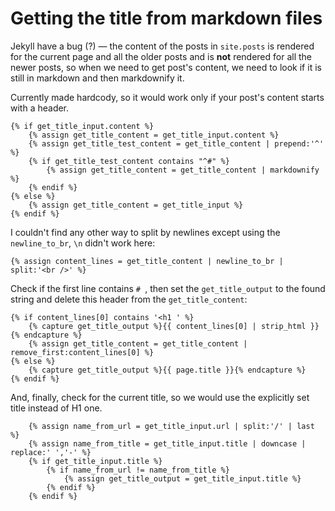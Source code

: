# Getting the title from markdown files

Jekyll have a bug (?) — the content of the posts in `site.posts` is rendered for the current page and all the older posts and is **not** rendered for all the newer posts, so when we need to get post's content, we need to look if it is still in markdown and then markdownify it.

Currently made hardcody, so it would work only if your post's content starts with a header.

``` django
{% if get_title_input.content %}
    {% assign get_title_content = get_title_input.content %}
    {% assign get_title_test_content = get_title_content | prepend:'^' %}
    {% if get_title_test_content contains "^#" %}
        {% assign get_title_content = get_title_content | markdownify %}
    {% endif %}
{% else %}
    {% assign get_title_content = get_title_input %}
{% endif %}
```

I couldn't find any other way to split by newlines except using the `newline_to_br`, `\n` didn't work here:

``` django
{% assign content_lines = get_title_content | newline_to_br | split:'<br />' %}
```

Check if the first line contains `# `, then set the `get_title_output` to the found string and delete this header from the `get_title_content`:

``` django
{% if content_lines[0] contains '<h1 ' %}
    {% capture get_title_output %}{{ content_lines[0] | strip_html }}{% endcapture %}
    {% assign get_title_content = get_title_content | remove_first:content_lines[0] %}
{% else %}
    {% capture get_title_output %}{{ page.title }}{% endcapture %}
{% endif %}
```

And, finally, check for the current title, so we would use the explicitly set title instead of H1 one.

``` django
    {% assign name_from_url = get_title_input.url | split:'/' | last %}
    {% assign name_from_title = get_title_input.title | downcase | replace:' ','-' %}
    {% if get_title_input.title %}
        {% if name_from_url != name_from_title %}
            {% assign get_title_output = get_title_input.title %}
        {% endif %}
    {% endif %}
```
